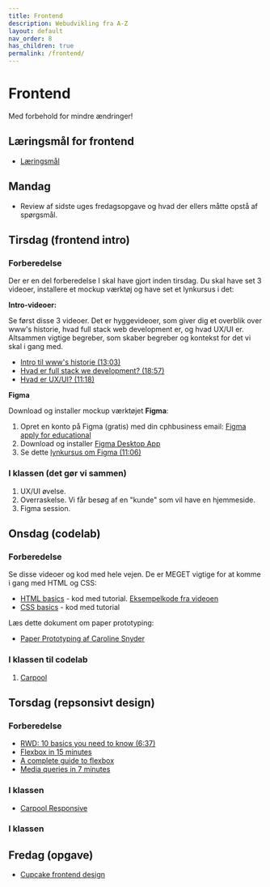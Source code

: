 ```yaml
---
title: Frontend
description: Webudvikling fra A-Z
layout: default
nav_order: 8
has_children: true
permalink: /frontend/
---
```

# Frontend

Med forbehold for mindre ændringer!

## Læringsmål for frontend

- [Læringsmål](./laeringsmaal.md)

## Mandag

- Review af sidste uges fredagsopgave og hvad der ellers måtte opstå af spørgsmål.

## Tirsdag (frontend intro)

### Forberedelse

Der er en del forberedelse I skal have gjort inden tirsdag. Du skal have set 3 videoer, installere et mockup værktøj og have set et lynkursus i det:

**Intro-videoer:**

Se først disse 3 videoer. Det er hyggevideoer, som giver dig et overblik over www's historie, hvad full stack web development er, og hvad UX/UI er. Altsammen vigtige begreber, som skaber begreber og kontekst for det vi skal i gang med.

- [Intro til www's historie (13:03)](https://cphbusiness.cloud.panopto.eu/Panopto/Pages/Viewer.aspx?id=f3f1894d-05fc-4b9c-8b7f-b083010c1da1)
- [Hvad er full stack we development? (18:57)](https://cphbusiness.cloud.panopto.eu/Panopto/Pages/Viewer.aspx?id=a17856b5-4dfd-4a9f-bb49-b08301221b06)
- [Hvad er UX/UI? (11:18)](https://cphbusiness.cloud.panopto.eu/Panopto/Pages/Viewer.aspx?id=3e8bfcf9-49ca-4587-890b-b08500ede1b6)

**Figma**

Download og installer mockup værktøjet **Figma**:

1. Opret en konto på Figma (gratis) med din cphbusiness email: [Figma apply for educational](https://www.figma.com/education/students/)
2. Download og installer [Figma Desktop App](https://www.figma.com/downloads/)
3. Se dette [lynkursus om Figma  (11:06)](https://www.youtube.com/watch?t=1&v=nZ57MPVbHUg)

### I klassen (det gør vi sammen)

1. UX/UI øvelse.
2. Overraskelse. Vi får besøg af en "kunde" som vil have en hjemmeside.
3. Figma session.

## Onsdag (codelab)

### Forberedelse

Se disse videoer og kod med hele vejen. De er MEGET vigtige for at komme i gang med HTML og CSS:

- [HTML basics](https://cphbusiness.cloud.panopto.eu/Panopto/Pages/Viewer.aspx?id=b6652f11-6708-4e14-b892-b08801607448) - kod med tutorial. [Eksempelkode fra videoen](https://github.com/dat2Cph/content/blob/main/webstack/frontend/basic_html/index.html)
- [CSS basics](https://cphbusiness.cloud.panopto.eu/Panopto/Pages/Viewer.aspx?id=e7566bb5-144e-45e0-b5c2-b1290156320a) - kod med tutorial

Læs dette dokument om paper prototyping:

- [Paper Prototyping af Caroline Snyder](./docs/paper_prototyping.pdf)

### I klassen til codelab

1. [Carpool](./exercises/carpool.md)

## Torsdag (repsonsivt design)

### Forberedelse

- [RWD: 10 basics you need to know (6:37)](https://www.youtube.com/watch?v=zF6VSky4SIc)
- [Flexbox in 15 minutes](https://www.youtube.com/watch?v=fYq5PXgSsbE)
- [A complete guide to flexbox](https://css-tricks.com/snippets/css/a-guide-to-flexbox/)
- [Media queries in 7 minutes](https://www.youtube.com/watch?v=yU7jJ3NbPdA)

### I klassen

- [Carpool Responsive](./exercises/carpoolresponsive.md)

### I klassen

## Fredag (opgave)

- [Cupcake frontend design](./exercises/cupcake.md)
